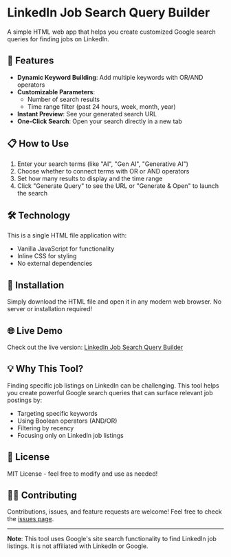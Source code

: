 # LinkedIn Job Search Query Builder

A simple HTML web app that helps you create customized Google search queries for finding jobs on LinkedIn.

## 🚀 Features

- **Dynamic Keyword Building**: Add multiple keywords with OR/AND operators
- **Customizable Parameters**: 
  - Number of search results
  - Time range filter (past 24 hours, week, month, year)
- **Instant Preview**: See your generated search URL
- **One-Click Search**: Open your search directly in a new tab

## 📋 How to Use

1. Enter your search terms (like "AI", "Gen AI", "Generative AI")
2. Choose whether to connect terms with OR or AND operators
3. Set how many results to display and the time range
4. Click "Generate Query" to see the URL or "Generate & Open" to launch the search

## 🛠️ Technology

This is a single HTML file application with:
- Vanilla JavaScript for functionality
- Inline CSS for styling
- No external dependencies

## 🔧 Installation

Simply download the HTML file and open it in any modern web browser. No server or installation required!

## 🌐 Live Demo

Check out the live version: [LinkedIn Job Search Query Builder](https://buzz39.github.io/job-search-tool)

## 💡 Why This Tool?

Finding specific job listings on LinkedIn can be challenging. This tool helps you create powerful Google search queries that can surface relevant job postings by:

- Targeting specific keywords
- Using Boolean operators (AND/OR)
- Filtering by recency
- Focusing only on LinkedIn job listings

## 📝 License

MIT License - feel free to modify and use as needed!

## 👨‍💻 Contributing

Contributions, issues, and feature requests are welcome! Feel free to check the [issues page](https://github.com/buzz39/job-search-tool/issues).

---

**Note**: This tool uses Google's site search functionality to find LinkedIn job listings. It is not affiliated with LinkedIn or Google.
